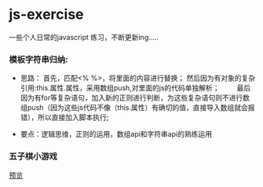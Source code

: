 # js-exercise
一些个人日常的javascript 练习，不断更新ing.....

### 模板字符串归纳:
* 思路： 首先，匹配<% %>，将里面的内容进行替换；
         然后因为有对象的复杂引用:this.属性.属性，采用数组push,对里面的js的代码单独解析；
         最后因为有for等复杂语句，加入新的正则进行判断，为这些复杂语句则不进行数组push（因为这些js代码不像（this.属性）有确切的值，直接导入数组就会报错），所以直接加入脚本执行;
         
* 要点：逻辑思维，正则的运用，数组api和字符串api的熟练运用

### 五子棋小游戏
[预览](https://guohjia.github.io/js-exercise/Five-in-a-row/Five-in-a-row.html)
